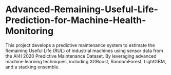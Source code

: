 # Advanced-Remaining-Useful-Life-Prediction-for-Machine-Health-Monitoring
This project develops a predictive maintenance system to estimate the Remaining Useful Life (RUL) of industrial machines using sensor data from the AI4I 2020 Predictive Maintenance Dataset. By leveraging advanced machine learning techniques, including XGBoost, RandomForest, LightGBM, and a stacking ensemble.
